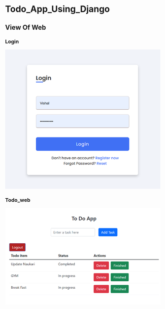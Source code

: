 # Todo_App_Using_Django

## View Of Web
### Login 
![Login](https://github.com/Vishal3550/Todo_App_Using_Django-/blob/main/Login.png)

### Todo_web 
![Todo_web](https://github.com/Vishal3550/Todo_App_Using_Django-/blob/main/Todo_web.png)
